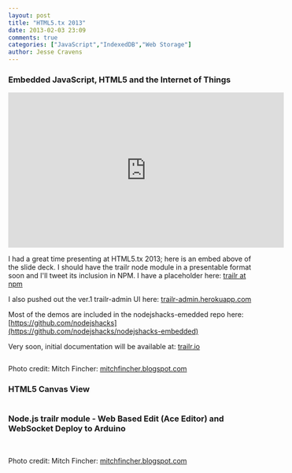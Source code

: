 ```yaml
---
layout: post
title: "HTML5.tx 2013"
date: 2013-02-03 23:09
comments: true
categories: ["JavaScript","IndexedDB","Web Storage"]
author: Jesse Cravens
---
```


### Embedded JavaScript, HTML5 and the Internet of Things

<iframe width="560" height="315" src="http://www.youtube.com/embed/H00_BGRkBRM" frameborder="0" allowfullscreen></iframe>

<script async class="speakerdeck-embed" data-slide="46" data-id="92b31ab050b501308fcd1231381d555c" data-ratio="1.2994923857868" src="//speakerdeck.com/assets/embed.js"></script>

I had a great time presenting at HTML5.tx 2013; here is an embed above of the slide deck. I should have the trailr node module in a presentable format soon and I'll tweet its inclusion in NPM. I have a placeholder here: [trailr at npm](https://npmjs.org/package/trailr)

I also pushed out the ver.1 trailr-admin UI here: [trailr-admin.herokuapp.com](http://trailr-admin.herokuapp.com/dashboard)

Most of the demos are included in the nodejshacks-emedded repo here: [https://github.com/nodejshacks](https://github.com/nodejshacks/nodejshacks-embedded)

Very soon, initial documentation will be available at: [trailr.io](http://trailr.io)

<img class="" alt=""  src="/images/html5tx2013/embedded.JPG">

Photo credit: Mitch Fincher: [mitchfincher.blogspot.com](http://mitchfincher.blogspot.com/2013/02/pictures-from-html5tx-2013-in-austin-tx.html)

### HTML5 Canvas View

<img class="" alt=""  src="/images/html5tx2013/dash.png">

### Node.js trailr module - Web Based Edit (Ace Editor) and WebSocket Deploy to Arduino

<img class="" alt=""  src="/images/html5tx2013/edit.png">

<img class="" alt=""  src="/images/html5tx2013/embedded2.JPG">

Photo credit: Mitch Fincher: [mitchfincher.blogspot.com](http://mitchfincher.blogspot.com/2013/02/pictures-from-html5tx-2013-in-austin-tx.html)





